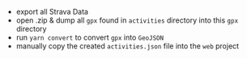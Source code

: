 - export all Strava Data
- open .zip & dump all `gpx` found in `activities` directory into this `gpx` directory
- run `yarn convert` to convert `gpx` into `GeoJSON`
- manually copy the created `activities.json` file into the `web` project